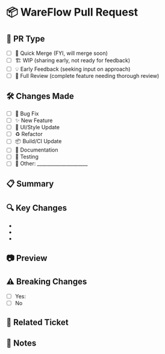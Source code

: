 # 📦 WareFlow Pull Request

## 🚀 PR Type
- [ ] 🔄 Quick Merge (FYI, will merge soon)
- [ ] 🏗️ WIP (sharing early, not ready for feedback)
- [ ] 💡 Early Feedback (seeking input on approach)
- [ ] 👀 Full Review (complete feature needing thorough review)

## 🛠️ Changes Made
- [ ] 🐛 Bug Fix
- [ ] ✨ New Feature
- [ ] 🎨 UI/Style Update
- [ ] ♻️ Refactor
- [ ] 📦 Build/CI Update
- [ ] 📝 Documentation
- [ ] 🧪 Testing
- [ ] 🔄 Other: _____________________

## 📋 Summary
<!-- Brief description of what this PR accomplishes -->

## 🔍 Key Changes
<!-- Bullet points of the most important changes -->
- 
- 
- 

## 📷 Preview
<!-- Screenshots/GIFs if applicable -->

## ⚠️ Breaking Changes
- [ ] Yes: <!-- Brief explanation -->
- [ ] No

## 🔗 Related Ticket
<!-- e.g. [WF-123] -->

## 📝 Notes
<!-- Any additional context, todos or caveats -->
